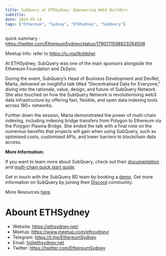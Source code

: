 ```yaml
---
title: SubQuery at ETHSydney: Empowering Web3 Builders
subtitle: 
date: 2024-05-14
tags: ["Ethereum", "Sydney", "ETHSydney", "SubQuery"]
---
```


quick summary - https://twitter.com/EthereumSydney/status/1790171598823264506

Meetup Info: refer to https://lu.ma/tkddshej

At ETHSydney, SubQuery was one of the main sponsors alongside the Ethereum Foundation and ZkSync.

During the event, SubQuery’s Head of Business Development and DevRel, Marta, delivered an insightful talk titled "Decentralised Data for Everyone," diving into the rationale, value, design, and future of SubQuery Network. She also touched on how the SubQuery Network is revolutionising web3 data infrastructure by offering fast, flexible, and open data indexing tools across 180+ networks.

Further down the session, Marta demonstrated the power of multi-chain indexing, including indexing bridge transfers from Polygon to Ethereum via the Polygon Plasma Bridge. She ended the talk with a final note on the numerous benefits that projects will gain when using SubQuery, such as optimised costs, customised APIs, and lower barriers to blockchain data access.

**More Information:**

If you want to learn more about SubQuery, check out their [documentation](https://academy.subquery.network/) and [multi-chain quick start guide](https://academy.subquery.network/indexer/quickstart/quickstart_multichain/polygon-plasma-bridge.htm).

Get in touch with the SubQuery BD team by booking a [demo](http://start@subquery.network). Get more information on SubQuery by joining their [Discord](https://discord.com/invite/subquery) community.

More Resources [here](http://www.linktr.ee/subquerynetwork).

# Abount ETHSydney

- Website: https://ethsydney.net/
- Meetup: https://www.meetup.com/ethsydney/
- Telegram: https://t.me/EthereumSydney
- Email: hi@ethsydney.net
- Twitter: https://twitter.com/EthereumSydney